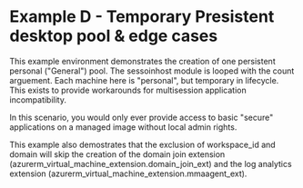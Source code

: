 # Example D - Temporary Presistent desktop pool & edge cases

This example environment demonstrates the creation of one persistent personal ("General") pool. The sessoinhost module is looped with the count arguement. Each machine here is "personal", but temporary in lifecycle. This exists to provide workarounds for multisession application incompatibility. 

In this scenario, you would only ever provide access to basic "secure" applications on a managed image without local admin rights. 

This example also demostrates that the exclusion of workspace_id and domain will skip the creation of the domain join extension (azurerm_virtual_machine_extension.domain_join_ext) and the log analytics extension (azurerm_virtual_machine_extension.mmaagent_ext). 